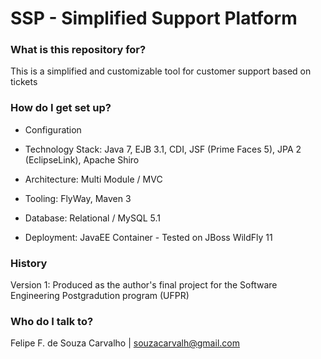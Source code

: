 # SSP - Simplified Support Platform #

### What is this repository for? ###

This is a simplified and customizable tool for customer support based on tickets

### How do I get set up? ###

* Configuration

- Technology Stack: Java 7, EJB 3.1, CDI, JSF (Prime Faces 5), JPA 2 (EclipseLink), Apache Shiro

- Architecture: Multi Module / MVC

- Tooling: FlyWay, Maven 3

- Database: Relational / MySQL 5.1

- Deployment: JavaEE Container - Tested on JBoss WildFly 11

### History ###

Version 1: Produced as the author's final project for the Software Engineering Postgradution program (UFPR)

### Who do I talk to? ###

Felipe F. de Souza Carvalho | souzacarvalh@gmail.com
